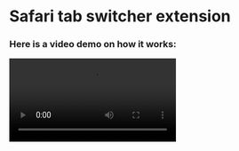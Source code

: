 # Safari tab switcher extension

### Here is a video demo on how it works:
![Video demo](https://github.com/kopyl/safari-tab-switcher/raw/refs/heads/main/demo.mp4)
